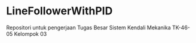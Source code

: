 # LineFollowerWithPID
Repositori untuk pengerjaan Tugas Besar Sistem Kendali Mekanika TK-46-05 Kelompok 03

